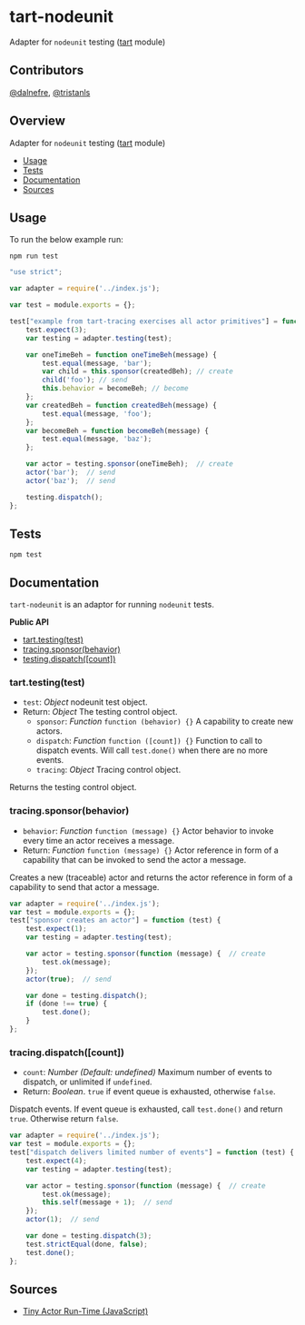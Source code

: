 # tart-nodeunit

Adapter for `nodeunit` testing ([tart](https://github.com/organix/tartjs) module)

## Contributors

[@dalnefre](https://github.com/dalnefre), [@tristanls](https://github.com/tristanls)

## Overview

Adapter for `nodeunit` testing ([tart](https://github.com/organix/tartjs) module)

  * [Usage](#usage)
  * [Tests](#tests)
  * [Documentation](#documentation)
  * [Sources](#sources)

## Usage

To run the below example run:

    npm run test

```javascript
"use strict";

var adapter = require('../index.js');

var test = module.exports = {};

test["example from tart-tracing exercises all actor primitives"] = function (test) {
    test.expect(3);
    var testing = adapter.testing(test);

    var oneTimeBeh = function oneTimeBeh(message) {
        test.equal(message, 'bar');
        var child = this.sponsor(createdBeh); // create
        child('foo'); // send
        this.behavior = becomeBeh; // become
    };
    var createdBeh = function createdBeh(message) {
        test.equal(message, 'foo');
    };
    var becomeBeh = function becomeBeh(message) {
        test.equal(message, 'baz');
    };

    var actor = testing.sponsor(oneTimeBeh);  // create
    actor('bar');  // send
    actor('baz');  // send

    testing.dispatch();
};
```

## Tests

    npm test

## Documentation

`tart-nodeunit` is an adaptor for running `nodeunit` tests.

**Public API**

  * [tart.testing(test)](#tarttestingtest)
  * [tracing.sponsor(behavior)](#testingsponsorbehavior)
  * [testing.dispatch(\[count\])](#testingdispatchcount)

### tart.testing(test)

  * `test`: _Object_ nodeunit test object.
  * Return: _Object_ The testing control object.
    * `sponsor`: _Function_ `function (behavior) {}` A capability to create
        new actors.
    * `dispatch`: _Function_ `function ([count]) {}` Function to call to
        dispatch events.  Will call `test.done()` when there are no more events.
    * `tracing`: _Object_ Tracing control object.

Returns the testing control object.

### tracing.sponsor(behavior)

  * `behavior`: _Function_ `function (message) {}` Actor behavior to invoke every time an actor receives a message.
  * Return: _Function_ `function (message) {}` Actor reference in form of a capability that can be invoked to send the actor a message.

Creates a new (traceable) actor and returns the actor reference in form of a capability to send that actor a message.

```javascript
var adapter = require('../index.js');
var test = module.exports = {};
test["sponsor creates an actor"] = function (test) {
    test.expect(1);
    var testing = adapter.testing(test);

    var actor = testing.sponsor(function (message) {  // create
        test.ok(message);
    });
    actor(true);  // send

    var done = testing.dispatch();
    if (done !== true) {
        test.done();
    }
};
```

### tracing.dispatch(\[count\])

  * `count`: _Number_ _(Default: undefined)_ Maximum number of events to dispatch,
    or unlimited if `undefined`.
  * Return: _Boolean_. `true` if event queue is exhausted, otherwise `false`.

Dispatch events.
If event queue is exhausted, call `test.done()` and return `true`.
Otherwise return `false`.

```javascript
var adapter = require('../index.js');
var test = module.exports = {};
test["dispatch delivers limited number of events"] = function (test) {
    test.expect(4);
    var testing = adapter.testing(test);

    var actor = testing.sponsor(function (message) {  // create
        test.ok(message);
        this.self(message + 1);  // send
    });
    actor(1);  // send

    var done = testing.dispatch(3);
    test.strictEqual(done, false);
    test.done();
};
```

## Sources

  * [Tiny Actor Run-Time (JavaScript)](https://github.com/organix/tartjs)
